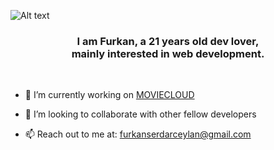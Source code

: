 ![ Alt text](file:///C:/Users/Furkan%20Ceylan/Desktop/greetings.gif)

<h3 align="center">
   I am Furkan, a 21 years old dev lover, <br> mainly interested in web development.
</h3>

<br>

- 🌱 I’m currently working on [MOVIECLOUD](https://github.com/Fuggel/MOVIECLOUD) 

- 👯 I’m looking to collaborate with other fellow developers

- 📫 Reach out to me at: [furkanserdarceylan@gmail.com](mailto:furkanserdarceylan@gmail.com)

